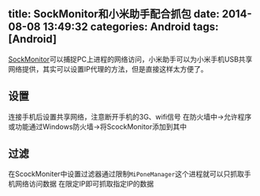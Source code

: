 title: SockMonitor和小米助手配合抓包
date: 2014-08-08 13:49:32
categories: Android
tags: [Android]
---
[SockMonitor](http://pan.baidu.com/s/1i3yxTNv)可以捕捉PC上进程的网络访问，小米助手可以为小米手机USB共享网络提供，其实可以设置IP代理的方法，但是直接这样太方便了。
## 设置
连接手机后设置共享网络，注意断开手机的3G、wifi信号
在防火墙中->允许程序或功能通过Windows防火墙->将ScockMonitor添加到其中
## 过滤
在ScockMoniter中设置过滤器通过限制`MiPoneManager`这个进程就可以只抓取手机网络访问数据
在限定IP即可抓取指定IP的数据
